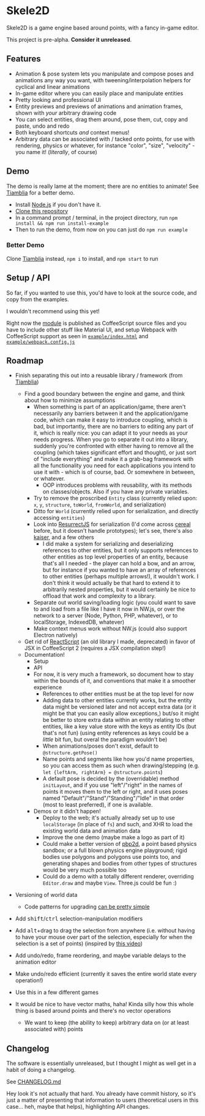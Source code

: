 # Skele2D

Skele2D is a game engine based around points, with a fancy in-game editor.

This project is pre-alpha. **Consider it unreleased**.

<!-- TODO: add GIFs; also a logo would be good -->


## Features

* Animation & pose system lets you manipulate and compose poses and animations any way you want,
with tweening/interpolation helpers for cyclical and linear animations
* In-game editor where you can easily place and manipulate entities
* Pretty looking and professional UI
* Entity previews and previews of animations and animation frames, shown with *your* arbitrary drawing code
* You can select entities, drag them around, pose them, cut, copy and paste, undo and redo
* Both keyboard shortcuts *and* context menus!
* Arbitrary data can be associated with / tacked onto points, for use with rendering, physics or whatever, for instance "color", "size", "velocity" - you name it! (*literally*, of course)


## Demo

The demo is really lame at the moment; there are no entities to animate!
See [Tiamblia][] for a better demo.

* Install [Node.js](https://nodejs.org/) if you don't have it.
* [Clone this repository](https://help.github.com/articles/cloning-a-repository/)
* In a command prompt / terminal, in the project directory, run `npm install && npm run install-example`
* Then to run the demo, from now on you can just do `npm run example`

### Better Demo

Clone [Tiamblia][] instead, `npm i` to install, and `npm start` to run


## Setup / API

So far, if you wanted to use this, you'd have to look at the source code, and copy from the examples.

I wouldn't recommend using this yet!

Right now the [module](https://www.npmjs.com/package/skele2d) is published as CoffeeScript source files
and you have to include other stuff like Material UI, and setup Webpack with CoffeeScript support as seen in [`example/index.html`](example/index.html) and [`example/webpack.config.js`](example/webpack.config.js)


## Roadmap

* Finish separating this out into a reusable library / framework (from [Tiamblia][])
	* Find a good boundary between the engine and game, and think about how to minimize assumptions
		* When something is part of an application/game, there aren't necessarily any barriers between it and the application/game code, which can make it easy to introduce coupling, which is bad, but importantly, there are no barriers to editing any part of it, which is really nice: you can adapt it to your needs as your needs progress. When you go to separate it out into a library, suddenly you're confronted with either having to remove all the coupling (which takes significant effort and thought), or just sort of "include everything" and make it a grab-bag framework with all the functionality you need for each applications you intend to use it with - which is of course, bad. Or somewhere in between, or whatever.
			* OOP introduces problems with reusability, with its methods on classes/objects. Also if you have any private variables.
		* Try to remove the proscribed `Entity` class (currently relied upon: `x`, `y`, `structure`, `toWorld`, `fromWorld`, and serialization)
		* Ditto for `World` (currently relied upon for serialization, and directly accessing `entities`)
		* Look into [ResurrectJS](https://github.com/skeeto/resurrect-js) for serialization (I'd come across [cereal](https://github.com/atomizejs/cereal) before, but it doesn't handle prototypes); let's see, there's also [kaiser](https://www.npmjs.com/package/kaiser), and a few others
			* I did make a system for serializing and deserializing references to other entities, but it only supports references to other entities as top level properties of an entity, because that's all I needed - the player can hold a bow, and an arrow, but for instance if you wanted to have an array of references to other entities (perhaps multiple arrows!), it wouldn't work. I don't think it would actually be that hard to extend it to arbitrarily nested properties, but it would certainly be nice to offload that work and complexity to a library.
		* Separate out world saving/loading logic (you could want to save to and load from a file like I have it now in NW.js, or over the network to a server (Node, Python, PHP, whatever), or to localStorage, IndexedDB, whatever)
		* Make context menus work without NW.js (could also support Electron natively)
	* Get rid of [ReactScript](https://github.com/1j01/react-script) (an old library I made, deprecated) in favor of JSX in CoffeeScript 2 (requires a JSX compilation step!)
	* Documentation!
		* Setup
		* API
		* For now, it is very much a framework, so document how to stay within the bounds of it, and conventions that make it a smoother experience
			* References to other entities must be at the top level for now
			* Adding data to other entities currently works, but the entity data might be versioned later and not accept extra data (or it might be that you can easily allow exceptions,) but/so it might be better to store extra data within an entity relating to other entities, like a key value store with the keys as entity IDs (but that's not fun) (using entity references as keys could be a *little* bit fun, but overal the paradigm wouldn't be)
			* When animations/poses don't exist, default to `@structure.getPose()`
			* Name points and segments like how you'd name properties, so you can access them as such when drawing/stepping (e.g. `let {leftArm, rightArm} = @structure.points`)
			* A default pose is decided by the (overridable) method `initLayout`, and if you use "left"/"right" in the names of points it moves them to the left or right, and it uses poses named "Default"/"Stand"/"Standing"/"Idle" in that order (most to least preferred), if one is available.
		* Demos or it didn't happen!
			* Deploy to the web; it's actually already set up to use `localStorage` (in place of `fs`) and such, and XHR to load the existing world data and animation data
			* Improve the one demo (maybe make a logo as part of it)
			* Could make a better version of [pbp2d](https://github.com/1j01/pbp2d), a point based physics sandbox; or a full blown physics engine playground; rigid bodies use polygons and polygons use points too, and generating shapes and bodies from other types of structures would be very much possible too
			* Could do a demo with a totally different renderer, overriding `Editor.draw` and maybe `View`. Three.js could be fun :)

* Versioning of world data
	* Code patterns for upgrading [can be pretty simple](https://github.com/1j01/wavey/blob/12203a2166c27aab783592184263dbb2daad0e44/src/components/AudioEditor.coffee#L88-L128)

* Add <kbd>shift</kbd>/<kbd>ctrl</kbd> selection-manipulation modifiers

* Add <kbd>alt</kbd>+drag to drag the selection from anywhere (i.e. without having to have your mouse over part of the selection, especially for when the selection is a set of points) (inspired by [this video](https://youtu.be/elws59R9CrM))

* Add undo/redo, frame reordering, and maybe variable delays to the animation editor

* Make undo/redo efficient (currently it saves the entire world state every operation!)

* Use this in a few different games

* It would be nice to have vector maths, haha! Kinda silly how this whole thing is based around points and there's no vector operations
	* We want to keep (the ability to keep) arbitrary data on (or at least associated with) points


## Changelog

The software is essentially unreleased, but I thought I might as well get in a habit of doing a changelog.

See [CHANGELOG.md](CHANGELOG.md)

Hey look it's not actually that hard. You already have commit history, so it's just a matter of presenting that information to users (theoretical users in this case... heh, maybe that helps), highlighting API changes.


[Tiamblia]: https://github.com/1j01/tiamblia-game
